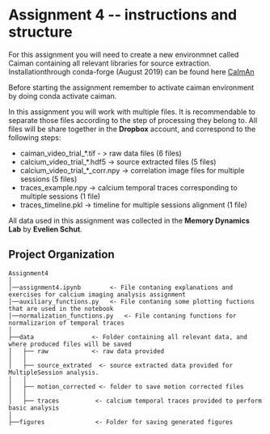 # Assignment 4 -- instructions and structure

For this assignment you will need to create a new environmnet called Caiman containing all relevant libraries for source extraction.
Installationthrough conda-forge (August 2019) can be found here [CaImAn](https://github.com/flatironinstitute/CaImAn/blob/master/docs/source/Installation.rst)


Before starting the assignment remember to activate caiman environment by doing conda activate caiman.


In this assignment you will work with multiple files. It is recommendable to separate those files according to the step of processing they belong to. All files will be share together in the **Dropbox** account, and correspond to the following steps:

- caiman_video_trial_*.tif - > raw data files (6 files)
- calcium_video_trial_*.hdf5 -> source extracted files (5 files)
- calcium_video_trial_*_corr.npy -> correlation image files for multiple sessions (5 files)
- traces_example.npy -> calcium temporal traces corresponding to multiple sessions (1 file)
- traces_timeline.pkl -> timeline for multiple sessions alignment (1 file)


All data used in this assignment was collected in the **Memory Dynamics Lab** by **Evelien Schut**.


Project Organization
------------ 

	Assignment4
	│
	│──assignment4.ipynb        <- File contaning explanations and exercises for calcium imaging analysis assignment
	│──auxiliary_functions.py   <- File contaning some plotting fuctions that are used in the notebook
	│──normalization_functions.py   <- File contaning functions for normalizarion of temporal traces
	│
	├──data                <- Folder containing all relevant data, and where produced files will be saved
	│   ├── raw            <- raw data provided
	│   │
	│   ├── source_extrated  <- source extracted data provided for MultipleSession analysis.
	│   │
	│   ├── motion_corrected <- folder to save motion corrected files
	│   │
	│   ├── traces          <- calcium temporal traces provided to perform basic analysis
	│
	├──figures              <- Folder for saving generated figures


